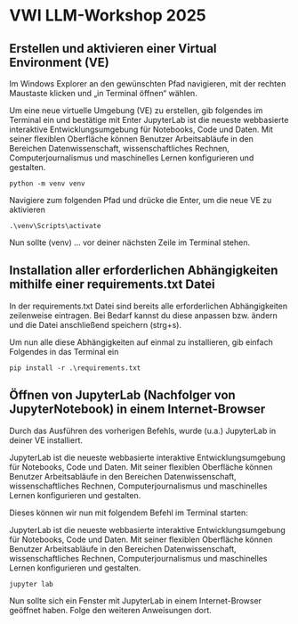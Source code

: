 # VWI LLM-Workshop 2025

## Erstellen und aktivieren einer Virtual Environment (VE)
Im Windows Explorer an den gewünschten Pfad navigieren, mit der rechten Maustaste klicken und „in Terminal öffnen“ wählen.

Um eine neue virtuelle Umgebung (VE) zu erstellen, gib folgendes im Terminal ein und bestätige mit Enter
JupyterLab ist die neueste webbasierte interaktive Entwicklungsumgebung für Notebooks, Code und Daten. Mit seiner flexiblen Oberfläche können Benutzer Arbeitsabläufe in den Bereichen Datenwissenschaft, wissenschaftliches Rechnen, Computerjournalismus und maschinelles Lernen konfigurieren und gestalten.

``` 
python -m venv venv
```

Navigiere zum folgenden Pfad und drücke die Enter, um die neue VE zu aktivieren

```.\venv\Scripts\activate```

Nun sollte (venv) ... vor deiner nächsten Zeile im Terminal stehen.



## Installation aller erforderlichen Abhängigkeiten mithilfe einer requirements.txt Datei 
In der requirements.txt Datei sind bereits alle erforderlichen Abhängigkeiten zeilenweise eintragen.
Bei Bedarf kannst du diese anpassen bzw. ändern und die Datei anschließend speichern (strg+s).

Um nun alle diese Abhängigkeiten auf einmal zu installieren, gib einfach Folgendes in das Terminal ein

```pip install -r .\requirements.txt```



## Öffnen von JupyterLab (Nachfolger von JupyterNotebook) in einem Internet-Browser
Durch das Ausführen des vorherigen Befehls, wurde (u.a.) JupyterLab in deiner VE installiert. 

JupyterLab ist die neueste webbasierte interaktive Entwicklungsumgebung für Notebooks, Code und Daten. Mit seiner flexiblen Oberfläche können Benutzer Arbeitsabläufe in den Bereichen Datenwissenschaft, wissenschaftliches Rechnen, Computerjournalismus und maschinelles Lernen konfigurieren und gestalten.

Dieses können wir nun mit folgendem Befehl im Terminal starten:

JupyterLab ist die neueste webbasierte interaktive Entwicklungsumgebung für Notebooks, Code und Daten. Mit seiner flexiblen Oberfläche können Benutzer Arbeitsabläufe in den Bereichen Datenwissenschaft, wissenschaftliches Rechnen, Computerjournalismus und maschinelles Lernen konfigurieren und gestalten.

```jupyter lab```

Nun sollte sich ein Fenster mit JupyterLab in einem Internet-Browser geöffnet haben.
Folge den weiteren Anweisungen dort.
